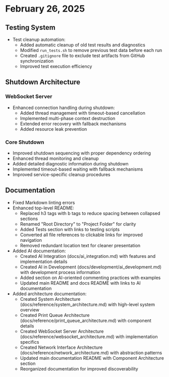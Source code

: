 # February 26, 2025

## Testing System

- Test cleanup automation:
  - Added automatic cleanup of old test results and diagnostics
  - Modified `run_tests.sh` to remove previous test data before each run
  - Created `.gitignore` file to exclude test artifacts from GitHub synchronization
  - Improved test execution efficiency

## Shutdown Architecture

### WebSocket Server

- Enhanced connection handling during shutdown:
  - Added thread management with timeout-based cancellation
  - Implemented multi-phase context destruction
  - Extended error recovery with fallback mechanisms
  - Added resource leak prevention

### Core Shutdown

- Improved shutdown sequencing with proper dependency ordering
- Enhanced thread monitoring and cleanup
- Added detailed diagnostic information during shutdown
- Implemented timeout-based waiting with fallback mechanisms
- Improved service-specific cleanup procedures

## Documentation

- Fixed Markdown linting errors
- Enhanced top-level README:
  - Replaced h3 tags with b tags to reduce spacing between collapsed sections
  - Renamed "Root Directory" to "Project Folder" for clarity
  - Added Tests section with links to testing scripts
  - Converted all file references to clickable links for improved navigation
  - Removed redundant location text for cleaner presentation
- Added AI documentation:
  - Created AI Integration (docs/ai_integration.md) with features and implementation details
  - Created AI in Development (docs/development/ai_development.md) with development process information
  - Added section on AI-oriented commenting practices with examples
  - Updated main README and docs README with links to AI documentation
- Added architecture documentation:
  - Created System Architecture (docs/reference/system_architecture.md) with high-level system overview
  - Created Print Queue Architecture (docs/reference/print_queue_architecture.md) with component details
  - Created WebSocket Server Architecture (docs/reference/websocket_architecture.md) with implementation specifics
  - Created Network Interface Architecture (docs/reference/network_architecture.md) with abstraction patterns
  - Updated main documentation README with Component Architecture section
  - Reorganized documentation for improved discoverability
